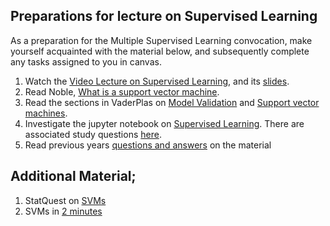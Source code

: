 ## Preparations for lecture on Supervised Learning

As a preparation for the Multiple Supervised Learning convocation, make yourself acquainted with the material below, and subsequently complete any tasks assigned to you in canvas.

1. Watch the [Video Lecture on Supervised Learning](https://youtu.be/LJVg_hSa5tU), and its [slides](slides/SupervisedML.pdf).
2. Read Noble, [What is a support vector machine](https://www.nature.com/articles/nbt1206-1565).
3. Read the sections in VaderPlas on [Model Validation](https://jakevdp.github.io/PythonDataScienceHandbook/05.03-hyperparameters-and-model-validation.html) and [Support vector machines](https://jakevdp.github.io/PythonDataScienceHandbook/05.07-support-vector-machines.html).
4. Investigate the jupyter notebook on [Supervised Learning](../nb/supervised/). There are associated study questions [here](../nb/supervised/questions.md).
5. Read previous years [questions and answers](../qa/supervisedlearning) on the material  

## Additional Material;

1. StatQuest on [SVMs](https://www.youtube.com/watch?v=efR1C6CvhmE)
2. SVMs in [2 minutes](https://www.youtube.com/watch?v=_YPScrckx28) 